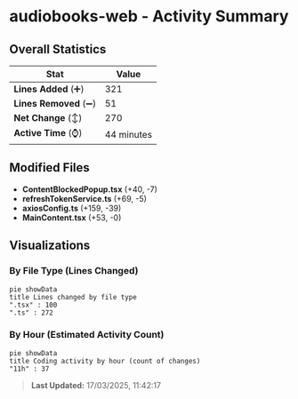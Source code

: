 # audiobooks-web - Activity Summary 

## Overall Statistics

| Stat                   | Value                                                             |
| ---------------------- | ----------------------------------------------------------------- |
| **Lines Added** (➕)   | 321                                          |
| **Lines Removed** (➖) | 51                                        |
| **Net Change** (↕)    | 270                |
| **Active Time** (⌚)   | 44 minutes |


## Modified Files
- **ContentBlockedPopup.tsx** (+40, -7)
- **refreshTokenService.ts** (+69, -5)
- **axiosConfig.ts** (+159, -39)
- **MainContent.tsx** (+53, -0)

## Visualizations

### By File Type (Lines Changed)

```mermaid
pie showData
title Lines changed by file type
".tsx" : 100
".ts" : 272
```

### By Hour (Estimated Activity Count)

```mermaid
pie showData
title Coding activity by hour (count of changes)
"11h" : 37
```


> **Last Updated:** 17/03/2025, 11:42:17